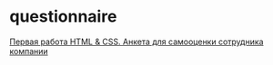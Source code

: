 # questionnaire
[Первая работа HTML & CSS. Анкета для самооценки сотрудника компании](https://alexandrfalkone.github.io/questionnaire/)
